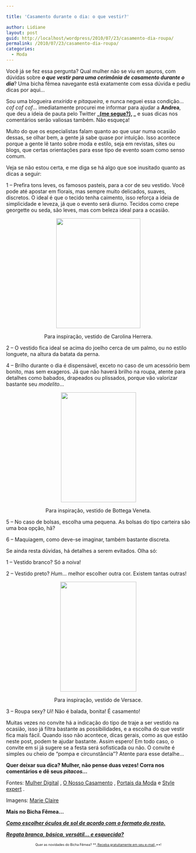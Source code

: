 ```yaml
---

title: 'Casamento durante o dia: o que vestir?'

author: Lidiane
layout: post
guid: http://localhost/wordpress/2010/07/23/casamento-dia-roupa/
permalink: /2010/07/23/casamento-dia-roupa/
categories:
  - Moda
---
```

Você já se fez essa pergunta? Qual mulher não se viu em apuros, com dúvidas sobre **_o que vestir para uma cerimônia de casamento durante o dia_**? Uma bicha fêmea navegante está exatamente com essa dúvida e pediu dicas por aqui…

Sou uma blogueira _enxirida_ e _pitaqueira_, e nunca neguei essa condição… _cof cof cof_… imediatamente procurei me informar para ajudar a **Andrea**, que deu a ideia de pauta pelo Twitter **_[(me segue?),](http://twitter.com/bichafemea) _** e suas dicas nos comentários serão valiosas também. Não esqueça!

<!--more-->

Muito do que os especialistas falam quanto ao que usar numa ocasião dessas, se olhar bem, a gente já sabe quase por intuição. Isso acontece porque a gente lê tanto sobre moda e estilo, seja em revistas, sites ou blogs, que certas orientações para esse tipo de evento soam como senso comum.

Veja se não estou certa, e me diga se há algo que soe inusitado quanto as dicas a seguir:

1 – Prefira tons leves, os famosos pasteis, para a cor de seu vestido. Você pode até apostar em florais, mas sempre muito delicados, suaves, discretos. O ideal é que o tecido tenha caimento, isso reforça a ideia de simplicidade e leveza, já que o evento será diurno. Tecidos como crepe georgette ou seda, são leves, mas com beleza ideal para a ocasião.

<p style="text-align: center;">
  <a href="http://www.trololodemulher.com.br/blog/wp-content/uploads/2010/07/vestido-de-Carolina-Herrera.jpg"><img class="size-medium wp-image-4896 aligncenter" title="vestido de Carolina Herrera" src="http://www.trololodemulher.com.br/blog/wp-content/uploads/2010/07/vestido-de-Carolina-Herrera-230x300.jpg" alt="" width="230" height="300" /></a>
</p>

<p style="text-align: center;">
  Para inspiração, vestido de Carolina Herrera.
</p>

2 – O vestido fica ideal se acima do joelho cerca de um palmo, ou no estilo longuete, na altura da batata da perna.

4 – Brilho durante o dia é dispensável, exceto no caso de um acessório bem bonito, mas sem exageros. Já que não haverá brilho na roupa, atente para detalhes como babados, drapeados ou plissados, porque vão valorizar bastante seu _modelito_…

<p style="text-align: center;">
  <a href="http://www.trololodemulher.com.br/blog/wp-content/uploads/2010/07/vestido-de-bottega-veneta.jpg"><img class="size-medium wp-image-4895 aligncenter" title="vestido de bottega veneta" src="http://www.trololodemulher.com.br/blog/wp-content/uploads/2010/07/vestido-de-bottega-veneta-205x300.jpg" alt="" width="205" height="300" /></a>
</p>

<p style="text-align: center;">
  Para inspiração, vestido de Bottega Veneta.
</p>

5 – No caso de bolsas, escolha uma pequena. As bolsas do tipo carteira são uma boa opção, hã?

6 – Maquiagem, como deve-se imaginar, também bastante discreta.

Se ainda resta dúvidas, há detalhes a serem evitados. Olha só:

1 – Vestido branco? Só a noiva!

2 – Vestido preto? _Hum_… melhor escolher outra cor. Existem tantas outras!

<p style="text-align: center;">
  <a href="http://www.trololodemulher.com.br/blog/wp-content/uploads/2010/07/vestido-de-Versace.jpg"><img class="size-medium wp-image-4897 aligncenter" title="vestido de Versace" src="http://www.trololodemulher.com.br/blog/wp-content/uploads/2010/07/vestido-de-Versace-208x300.jpg" alt="" width="208" height="300" /></a>
</p>

<p style="text-align: center;">
  Para inspiração, vestido de Versace.
</p>

3 – Roupa sexy? _Ui_! Não é balada, bonita! É casamento!

Muitas vezes no convite há a indicação do tipo de traje a ser vestido na ocasião, isso já filtra bastante as possibilidades, e a escolha do que vestir fica mais fácil. Quando isso não acontece, dicas gerais, como as que estão neste post, podem te ajudar bastante. Assim espero! Em todo caso, o convite em si já sugere se a festa será sofisticada ou não. O convite é simples ou cheio de “pompa e circunstância”? Atente para esse detalhe…

**Quer deixar sua dica? Mulher, não pense duas vezes! Corra nos comentários e dê seus _pitacos…_**

Fontes: [Mulher Digital](http://www.mulher.palpitedigital.com.br/) , [O Nosso Casamento](http://onossocasamento.pt/) , [Portais da Moda](http://www.portaisdamoda.com.br/)  e [Style expert](http://www.styleexpert.co.uk/) .

Imagens: [Marie Claire](http://www.marieclaire.com/) 

**Mais no Bicha Fêmea&#8230;**

**_<a href="http://www.trololodemulher.com.br/2009/10/25/como-escolher-oculos-de-sol/" target="_self">Como escolher óculos de sol de acordo com o formato do rosto.</a>_**

**_<a href="http://www.trololodemulher.com.br/2009/02/27/regata-branca-basica/" target="_self">Regata branca, básica, versátil&#8230; e esquecida?</a>_**

<p style="text-align: center;">
  <span style="font-size: xx-small;">Quer as novidades do Bicha Fêmea? **_<a href="http://feedburner.google.com/fb/a/mailverify?uri=blogbichafemea&loc=pt_BR">Receba gratuitamente em seu e-mail</a>_**!</span>
</p>